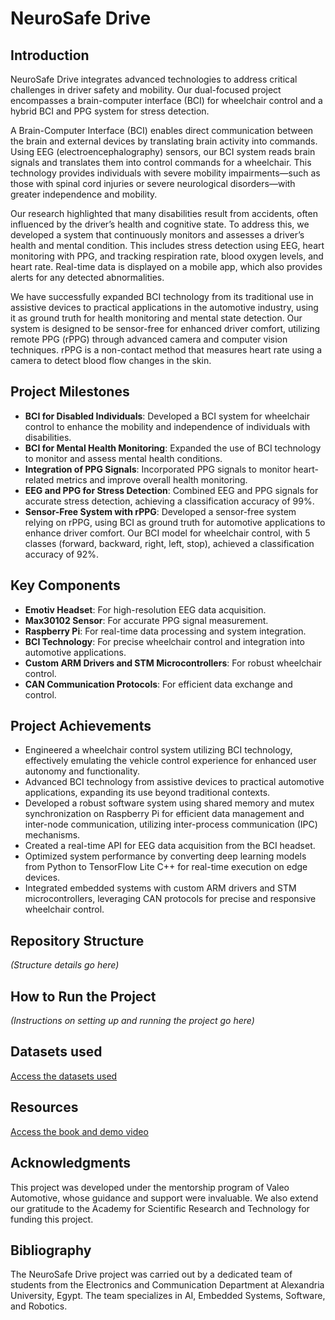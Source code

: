 # NeuroSafe Drive

## Introduction

NeuroSafe Drive integrates advanced technologies to address critical challenges in driver safety and mobility. Our dual-focused project encompasses a brain-computer interface (BCI) for wheelchair control and a hybrid BCI and PPG system for stress detection.

A Brain-Computer Interface (BCI) enables direct communication between the brain and external devices by translating brain activity into commands. Using EEG (electroencephalography) sensors, our BCI system reads brain signals and translates them into control commands for a wheelchair. This technology provides individuals with severe mobility impairments—such as those with spinal cord injuries or severe neurological disorders—with greater independence and mobility.

Our research highlighted that many disabilities result from accidents, often influenced by the driver’s health and cognitive state. To address this, we developed a system that continuously monitors and assesses a driver’s health and mental condition. This includes stress detection using EEG, heart monitoring with PPG, and tracking respiration rate, blood oxygen levels, and heart rate. Real-time data is displayed on a mobile app, which also provides alerts for any detected abnormalities.

We have successfully expanded BCI technology from its traditional use in assistive devices to practical applications in the automotive industry, using it as ground truth for health monitoring and mental state detection. Our system is designed to be sensor-free for enhanced driver comfort, utilizing remote PPG (rPPG) through advanced camera and computer vision techniques. rPPG is a non-contact method that measures heart rate using a camera to detect blood flow changes in the skin.

## Project Milestones

- **BCI for Disabled Individuals**: Developed a BCI system for wheelchair control to enhance the mobility and independence of individuals with disabilities.
- **BCI for Mental Health Monitoring**: Expanded the use of BCI technology to monitor and assess mental health conditions.
- **Integration of PPG Signals**: Incorporated PPG signals to monitor heart-related metrics and improve overall health monitoring.
- **EEG and PPG for Stress Detection**: Combined EEG and PPG signals for accurate stress detection, achieving a classification accuracy of 99%.
- **Sensor-Free System with rPPG**: Developed a sensor-free system relying on rPPG, using BCI as ground truth for automotive applications to enhance driver comfort. Our BCI model for wheelchair control, with 5 classes (forward, backward, right, left, stop), achieved a classification accuracy of 92%.

## Key Components

- **Emotiv Headset**: For high-resolution EEG data acquisition.
- **Max30102 Sensor**: For accurate PPG signal measurement.
- **Raspberry Pi**: For real-time data processing and system integration.
- **BCI Technology**: For precise wheelchair control and integration into automotive applications.
- **Custom ARM Drivers and STM Microcontrollers**: For robust wheelchair control.
- **CAN Communication Protocols**: For efficient data exchange and control.

## Project Achievements

- Engineered a wheelchair control system utilizing BCI technology, effectively emulating the vehicle control experience for enhanced user autonomy and functionality.
- Advanced BCI technology from assistive devices to practical automotive applications, expanding its use beyond traditional contexts.
- Developed a robust software system using shared memory and mutex synchronization on Raspberry Pi for efficient data management and inter-node communication, utilizing inter-process communication (IPC) mechanisms.
- Created a real-time API for EEG data acquisition from the BCI headset.
- Optimized system performance by converting deep learning models from Python to TensorFlow Lite C++ for real-time execution on edge devices.
- Integrated embedded systems with custom ARM drivers and STM microcontrollers, leveraging CAN protocols for precise and responsive wheelchair control.

## Repository Structure

*(Structure details go here)*

## How to Run the Project

*(Instructions on setting up and running the project go here)*

## Datasets used 

[Access the datasets used ](https://drive.google.com/drive/folders/1in0-NH6YI6k8q6PYpGbGeM-kdwV5GCh_)

## Resources

[Access the book and demo video](https://drive.google.com/drive/folders/1SQYw4Wmmh6DEhTUPfxT3nn4LdtVrDM_i)




## Acknowledgments

This project was developed under the mentorship program of Valeo Automotive, whose guidance and support were invaluable. We also extend our gratitude to the Academy for Scientific Research and Technology for funding this project.

## Bibliography

The NeuroSafe Drive project was carried out by a dedicated team of students from the Electronics and Communication Department at Alexandria University, Egypt. The team specializes in AI, Embedded Systems, Software, and Robotics.


